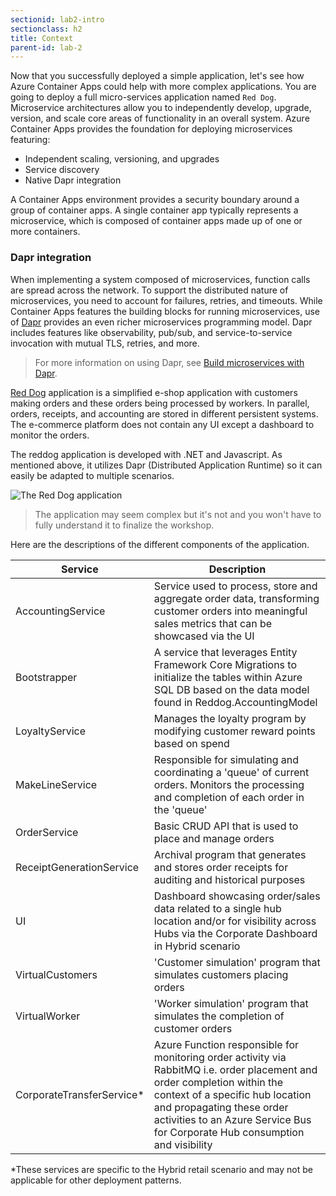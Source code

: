 ```yaml
---
sectionid: lab2-intro
sectionclass: h2
title: Context
parent-id: lab-2
---
```


Now that you successfully deployed a simple application, let's see how Azure Container Apps could help with more complex applications. You are going to deploy a full micro-services application named `Red Dog`. Microservice architectures allow you to independently develop, upgrade, version, and scale core areas of functionality in an overall system. Azure Container Apps provides the foundation for deploying microservices featuring:

- Independent scaling, versioning, and upgrades
- Service discovery
- Native Dapr integration

A Container Apps environment provides a security boundary around a group of container apps. A single container app typically represents a microservice, which is composed of container apps made up of one or more containers.

### Dapr integration

When implementing a system composed of microservices, function calls are spread across the network. To support the distributed nature of microservices, you need to account for failures, retries, and timeouts. While Container Apps features the building blocks for running microservices, use of [Dapr](https://docs.dapr.io/concepts/overview/) provides an even richer microservices programming model. Dapr includes features like observability, pub/sub, and service-to-service invocation with mutual TLS, retries, and more.

> For more information on using Dapr, see [Build microservices with Dapr](https://docs.microsoft.com/en-us/azure/container-apps/microservices-dapr).

[Red Dog](https://github.com/azure/reddog-code) application is a simplified e-shop application with customers making orders and these orders being processed by workers. In parallel, orders, receipts, and accounting are stored in different persistent systems. The e-commerce platform does not contain any UI except a dashboard to monitor the orders.

The reddog application is developed with .NET and Javascript. As mentioned above, it utilizes Dapr (Distributed Application Runtime) so it can easily be adapted to multiple scenarios.

![The Red Dog application](./media/lab2/intro/reddog_code.png)

> The application may seem complex but it's not and you won't have to fully understand it to finalize the workshop.

Here are the descriptions of the different components of the application.

| Service          | Description                                                                                                 |
|------------------|-------------------------------------------------------------------------------------------------------------|
| AccountingService | Service used to process, store and aggregate order data, transforming customer orders into meaningful sales metrics that can be showcased via the UI |
| Bootstrapper | A service that leverages Entity Framework Core Migrations to initialize the tables within Azure SQL DB based on the data model found in Reddog.AccountingModel |
| LoyaltyService | Manages the loyalty program by modifying customer reward points based on spend |
| MakeLineService | Responsible for simulating and coordinating a 'queue' of current orders. Monitors the processing and completion of each order in the 'queue' |
| OrderService | Basic CRUD API that is used to place and manage orders |
| ReceiptGenerationService | Archival program that generates and stores order receipts for auditing and historical purposes  |
| UI | Dashboard showcasing order/sales data related to a single hub location and/or for visibility across Hubs via the Corporate Dashboard in Hybrid scenario |
| VirtualCustomers | 'Customer simulation' program that simulates customers placing orders |
| VirtualWorker | 'Worker simulation' program that simulates the completion of customer orders |
| CorporateTransferService* | Azure Function responsible for monitoring order activity via RabbitMQ i.e. order placement and order completion within the context of a specific hub location and propagating these order activities to an Azure Service Bus for Corporate Hub consumption and visibility |

*These services are specific to the Hybrid retail scenario and may not be applicable for other deployment patterns.
